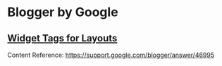# Blogger by Google


## [Widget Tags for Layouts](Widget-Tags.MD)
Content Reference: https://support.google.com/blogger/answer/46995

